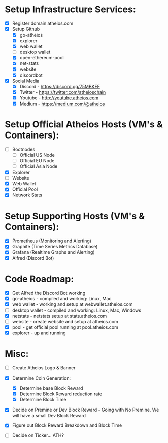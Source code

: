 # Setup Infrastructure Services:
* [x] Register domain atheios.com
* [x] Setup Github
    * [x] go-atheios
    * [x] explorer
    * [x] web wallet
    * [ ] desktop wallet
    * [x] open-ethereum-pool
    * [x] net-stats
    * [x] website
    * [x] discordbot
* [x] Social Media
	* [x] Discord - https://discord.gg/75MBKFF
	* [x] Twitter - https://twitter.com/atheioschain
	* [x] Youtube - http://youtube.atheios.com
	* [x] Medium - https://medium.com/@atheios

# Setup Official Atheios Hosts (VM's & Containers):
* [ ] Bootnodes
    * [ ] Official US Node
    * [ ] Official EU Node
    * [ ] Official Asia Node
* [x] Explorer
* [ ] Website
* [x] Web Wallet
* [x] Official Pool 
* [x] Network Stats 

# Setup Supporting Hosts (VM's & Containers):
* [x] Prometheus (Monitoring and Alerting)
* [x] Graphite (Time Series Metrics Database)
* [x] Grafana (Realtime Graphs and Alerting)
* [x] Alfred (Discord Bot)

# Code Roadmap:
* [x] Get Alfred the Discord Bot working
* [x] go-atheios - compiled and working: Linux, Mac
* [x] web wallet - working and setup at webwallet.atheios.com
* [ ] desktop wallet - compiled and working: Linux, Mac, Windows
* [x] netstats - netstats setup at stats.atheios.com
* [ ] website - create website and setup at atheios.com
* [x] pool - get official pool running at pool.atheios.com
* [x] explorer - up and running

# Misc:
* [ ] Create Atheios Logo & Banner
* [x] Determine Coin Generation: 
    * [x] Determine base Block Reward 
    * [x] Determine Block Reward reduction rate 
    * [x] Determine Block Time
* [x] Decide on Premine or Dev Block Reward - Going with No Premine. We will have a small Dev Block Reward
* [x] Figure out Block Reward Breakdown and Block Time
* [ ] Decide on Ticker... ATH?

